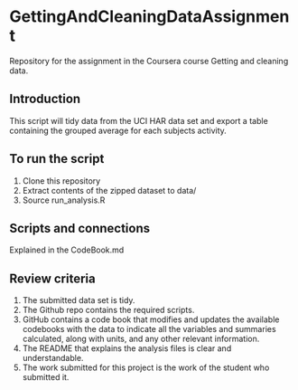 # GettingAndCleaningDataAssignment
Repository for the assignment in the Coursera course Getting and cleaning data.

## Introduction
This script will tidy data from the UCI HAR data set and export a table containing the grouped average for each subjects activity.

## To run the script
1. Clone this repository
2. Extract contents of the zipped dataset to data/
3. Source run_analysis.R

## Scripts and connections
Explained in the CodeBook.md

## Review criteria
1. The submitted data set is tidy.
2. The Github repo contains the required scripts.
3. GitHub contains a code book that modifies and updates the available codebooks with the data to indicate all the variables and summaries calculated, along with units, and any other relevant information.
4. The README that explains the analysis files is clear and understandable.
5. The work submitted for this project is the work of the student who submitted it.